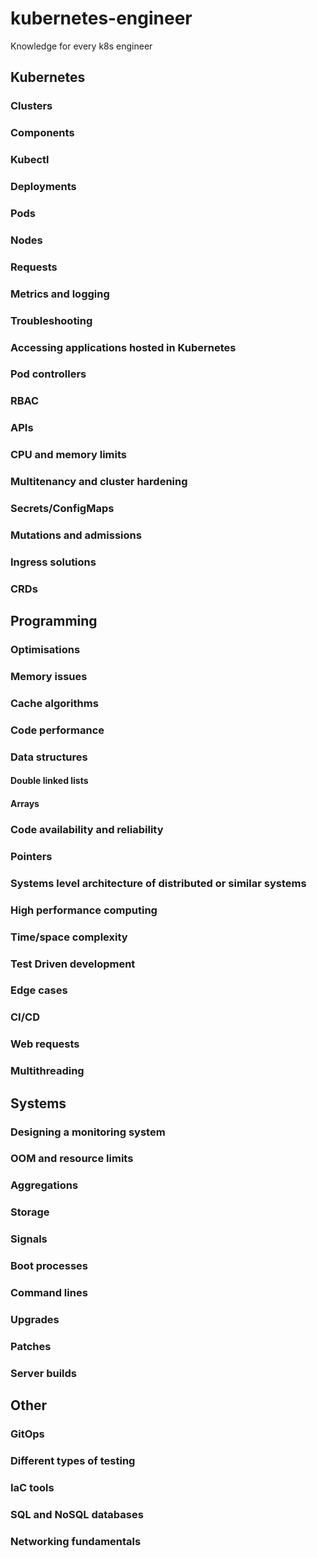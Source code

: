# kubernetes-engineer
Knowledge for every k8s engineer

## Kubernetes
### Clusters
### Components
### Kubectl
### Deployments
### Pods
### Nodes
### Requests
### Metrics and logging
### Troubleshooting
### Accessing applications hosted in Kubernetes
### Pod controllers
### RBAC
### APIs
### CPU and memory limits
### Multitenancy and cluster hardening
### Secrets/ConfigMaps
### Mutations and admissions
### Ingress solutions
### CRDs

## Programming
### Optimisations
### Memory issues 
### Cache algorithms
### Code performance
### Data structures
#### Double linked lists
#### Arrays
### Code availability and reliability
### Pointers
### Systems level architecture of distributed or similar systems
### High performance computing
### Time/space complexity
### Test Driven development 
### Edge cases
### CI/CD
### Web requests
### Multithreading

## Systems
### Designing a monitoring system
### OOM and resource limits
### Aggregations
### Storage
### Signals
### Boot processes
### Command lines
### Upgrades
### Patches
### Server builds

## Other
### GitOps
### Different types of testing
### IaC tools
### SQL and NoSQL databases
### Networking fundamentals

